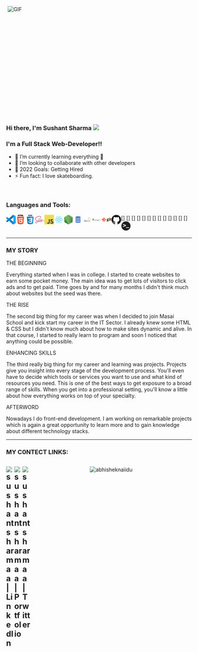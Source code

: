 <img align="right" alt="GIF" src="https://github.com/abhisheknaiidu/abhisheknaiidu/blob/master/code.gif?raw=true" width="500" height="320" />

### Hi there, I'm Sushant Sharma <img src="https://media.giphy.com/media/hvRJCLFzcasrR4ia7z/giphy.gif" width="25px">

### I'm a Full Stack Web-Developer!!

- 🌱 I’m currently learning everything 🤣
- 👯 I’m looking to collaborate with other developers
- 🥅 2022 Goals: Getting Hired
- ⚡ Fun fact: I love skateboarding.

<br />  

### Languages and Tools:

[<img align="left" alt="Visual Studio Code" width="26px" src="https://raw.githubusercontent.com/github/explore/80688e429a7d4ef2fca1e82350fe8e3517d3494d/topics/visual-studio-code/visual-studio-code.png" />]
[<img align="left" alt="HTML5" width="26px" src="https://raw.githubusercontent.com/github/explore/80688e429a7d4ef2fca1e82350fe8e3517d3494d/topics/html/html.png" />]
[<img align="left" alt="CSS3" width="26px" src="https://raw.githubusercontent.com/github/explore/80688e429a7d4ef2fca1e82350fe8e3517d3494d/topics/css/css.png" />]
[<img align="left" alt="Sass" width="26px" src="https://raw.githubusercontent.com/github/explore/80688e429a7d4ef2fca1e82350fe8e3517d3494d/topics/sass/sass.png" />]
[<img align="left" alt="JavaScript" width="26px" src="https://raw.githubusercontent.com/github/explore/80688e429a7d4ef2fca1e82350fe8e3517d3494d/topics/javascript/javascript.png" />]
[<img align="left" alt="React" width="26px" src="https://raw.githubusercontent.com/github/explore/80688e429a7d4ef2fca1e82350fe8e3517d3494d/topics/react/react.png" />]
[<img align="left" alt="Node.js" width="26px" src="https://raw.githubusercontent.com/github/explore/80688e429a7d4ef2fca1e82350fe8e3517d3494d/topics/nodejs/nodejs.png" />]
[<img align="left" alt="SQL" width="26px" src="https://raw.githubusercontent.com/github/explore/80688e429a7d4ef2fca1e82350fe8e3517d3494d/topics/sql/sql.png" />]
[<img align="left" alt="MySQL" width="26px" src="https://raw.githubusercontent.com/github/explore/80688e429a7d4ef2fca1e82350fe8e3517d3494d/topics/mysql/mysql.png" />]
[<img align="left" alt="MongoDB" width="26px" src="https://raw.githubusercontent.com/github/explore/80688e429a7d4ef2fca1e82350fe8e3517d3494d/topics/mongodb/mongodb.png" />]
[<img align="left" alt="Git" width="26px" src="https://raw.githubusercontent.com/github/explore/80688e429a7d4ef2fca1e82350fe8e3517d3494d/topics/git/git.png" />]
[<img align="left" alt="GitHub" width="26px" src="https://raw.githubusercontent.com/github/explore/78df643247d429f6cc873026c0622819ad797942/topics/github/github.png" />]
[<img align="left" alt="Terminal" width="26px" src="https://raw.githubusercontent.com/github/explore/80688e429a7d4ef2fca1e82350fe8e3517d3494d/topics/terminal/terminal.png" />]

<br />

---

### MY STORY

THE BEGINNING

Everything started when I was in college. I started to create websites to earn some pocket money. The main idea was to get lots of visitors to click ads and to get paid. Time goes by and for many months I didn't think much about websites but the seed was there.

THE RISE

The second big thing for my career was when I decided to join Masai School and kick start my career in the IT Sector. I already knew some HTML & CSS but I didn't know much about how to make sites dynamic and alive. In that course, I started to really learn to program and soon I noticed that anything could be possible.

ENHANCING SKILLS

The third really big thing for my career and learning was projects. Projects give you insight into every stage of the development process. You'll even have to decide which tools or services you want to use and what kind of resources you need. This is one of the best ways to get exposure to a broad range of skills. When you get into a professional setting, you'll know a little about how everything works on top of your specialty.

AFTERWORD

Nowadays I do front-end development. I am working on remarkable projects which is again a great opportunity to learn more and to gain knowledge about different technology stacks.

---
### MY C0NTECT LINKS:

[<img align="left" alt="sushantsharmaa | LinkedIn" width="22px" src="https://cdn.jsdelivr.net/npm/simple-icons@v3/icons/linkedin.svg" />][linkedin]
[<img align="left" alt="sushantsharmaa | Portfolio" width="22px" src="https://mir-s3-cdn-cf.behance.net/project_modules/source/945b0225337909.563440870421b.png" />][portfolio]
[<img align="left" alt="sushantsharmaa | Twitter" width="22px" src="https://cdn.jsdelivr.net/npm/simple-icons@v3/icons/twitter.svg" />][twitter]
---

<p align="center"> <img src="https://github-readme-stats.vercel.app/api?username=sushantsharmaa&show_icons=true&theme=gotham" alt="abhisheknaiidu" />

[twitter]: https://twitter.com/sushantsharma95
[portfolio]: https://sushant-sharma.netlify.app/
[linkedin]: https://www.linkedin.com/in/sushant-sharma-2022/
